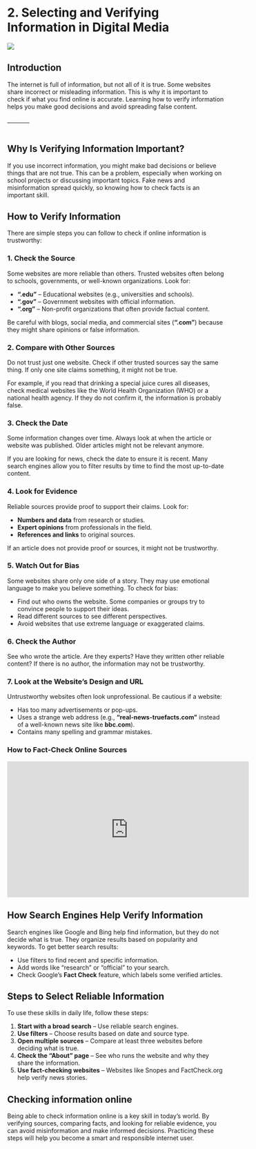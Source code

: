 # 2. Selecting and Verifying Information in Digital Media

<img src="images/verification.jpg" class="header">

## Introduction

The internet is full of information, but not all of it is true. Some websites share incorrect or misleading information. This is why it is important to check if what you find online is accurate. Learning how to verify information helps you make good decisions and avoid spreading false content.

<div class="glightbox">
  <a href="slides/unit3-2/Diapositiva1.jpeg" class="glightbox">
    <img src="slides/unit3-2/Diapositiva1.jpeg" alt="" />
  </a>
    <a href="slides/unit3-2/Diapositiva2.jpeg" class="glightbox hidden">
    <img src="slides/unit3-2/Diapositiva2.jpeg" alt="" />
  </a>
  </a>
  <a href="slides/unit3-2/Diapositiva3.jpeg" class="glightbox hidden">
    <img src="slides/unit3-2/Diapositiva3.jpeg" alt="" />
  </a>
  <a href="slides/unit3-2/Diapositiva4.jpeg" class="glightbox hidden">
    <img src="slides/unit3-2/Diapositiva4.jpeg" alt="" />
  </a>
  <a href="slides/unit3-2/Diapositiva5.jpeg" class="glightbox hidden">
    <img src="slides/unit3-2/Diapositiva5.jpeg" alt="" />
  </a>
  <a href="slides/unit3-2/Diapositiva6.jpeg" class="glightbox hidden">
    <img src="slides/unit3-2/Diapositiva6.jpeg" alt="" />
  </a>
  <a href="slides/unit3-2/Diapositiva7.jpeg" class="glightbox hidden">
    <img src="slides/unit3-2/Diapositiva7.jpeg" alt="" />
  </a>
  <a href="slides/unit3-2/Diapositiva8.jpeg" class="glightbox hidden">
    <img src="slides/unit3-2/Diapositiva8.jpeg" alt="" />
  </a>
  <a href="slides/unit3-2/Diapositiva9.jpeg" class="glightbox hidden">
    <img src="slides/unit3-2/Diapositiva9.jpeg" alt="" />
  </a>
  <a href="slides/unit3-2/Diapositiva10.jpeg" class="glightbox hidden">
    <img src="slides/unit3-2/Diapositiva10.jpeg" alt="" />
  </a>
    <a href="slides/unit3-2/Diapositiva11.jpeg" class="glightbox hidden">
    <img src="slides/unit3-2/Diapositiva11.jpeg" alt="" />
  </a>
    <a href="slides/unit3-2/Diapositiva12.jpeg" class="glightbox hidden">
    <img src="slides/unit3-2/Diapositiva12.jpeg" alt="" />
  </a>
    <a href="slides/unit3-2/Diapositiva13.jpeg" class="glightbox hidden">
    <img src="slides/unit3-2/Diapositiva13.jpeg" alt="" />
  </a>
    <a href="slides/unit3-2/Diapositiva14.jpeg" class="glightbox hidden">
    <img src="slides/unit3-2/Diapositiva14.jpeg" alt="" />
  </a>
</div>

<br/>

## Why Is Verifying Information Important?

If you use incorrect information, you might make bad decisions or believe things that are not true. This can be a problem, especially when working on school projects or discussing important topics. Fake news and misinformation spread quickly, so knowing how to check facts is an important skill.

## How to Verify Information

There are simple steps you can follow to check if online information is trustworthy:

### 1. **Check the Source**

Some websites are more reliable than others. Trusted websites often belong to schools, governments, or well-known organizations. Look for:

- **“.edu”** – Educational websites (e.g., universities and schools).
- **“.gov”** – Government websites with official information.
- **“.org”** – Non-profit organizations that often provide factual content.

Be careful with blogs, social media, and commercial sites (**“.com”**) because they might share opinions or false information.

### 2. **Compare with Other Sources**

Do not trust just one website. Check if other trusted sources say the same thing. If only one site claims something, it might not be true.

For example, if you read that drinking a special juice cures all diseases, check medical websites like the World Health Organization (WHO) or a national health agency. If they do not confirm it, the information is probably false.

### 3. **Check the Date**

Some information changes over time. Always look at when the article or website was published. Older articles might not be relevant anymore.

If you are looking for news, check the date to ensure it is recent. Many search engines allow you to filter results by time to find the most up-to-date content.

### 4. **Look for Evidence**

Reliable sources provide proof to support their claims. Look for:

- **Numbers and data** from research or studies.
- **Expert opinions** from professionals in the field.
- **References and links** to original sources.

If an article does not provide proof or sources, it might not be trustworthy.

### 5. **Watch Out for Bias**
Some websites share only one side of a story. They may use emotional language to make you believe something. To check for bias:

- Find out who owns the website. Some companies or groups try to convince people to support their ideas.
- Read different sources to see different perspectives.
- Avoid websites that use extreme language or exaggerated claims.

### 6. **Check the Author**

See who wrote the article. Are they experts? Have they written other reliable content? If there is no author, the information may not be trustworthy.

### 7. **Look at the Website’s Design and URL**

Untrustworthy websites often look unprofessional. Be cautious if a website:

- Has too many advertisements or pop-ups.
- Uses a strange web address (e.g., **“real-news-truefacts.com”** instead of a well-known news site like **bbc.com**).
- Contains many spelling and grammar mistakes.

### How to Fact-Check Online Sources

<iframe width="560" height="315" src="https://www.youtube.com/embed/Kim9ujIU874?si=Cz0MP6Yon-X7bPsZ" title="YouTube video player" frameborder="0" allow="accelerometer; autoplay; clipboard-write; encrypted-media; gyroscope; picture-in-picture; web-share" referrerpolicy="strict-origin-when-cross-origin" allowfullscreen></iframe>

<br/>

## How Search Engines Help Verify Information

Search engines like Google and Bing help find information, but they do not decide what is true. They organize results based on popularity and keywords. To get better search results:

- Use filters to find recent and specific information.
- Add words like “research” or “official” to your search.
- Check Google’s **Fact Check** feature, which labels some verified articles.

## Steps to Select Reliable Information

To use these skills in daily life, follow these steps:

1. **Start with a broad search** – Use reliable search engines.
2. **Use filters** – Choose results based on date and source type.
3. **Open multiple sources** – Compare at least three websites before deciding what is true.
4. **Check the “About” page** – See who runs the website and why they share the information.
5. **Use fact-checking websites** – Websites like Snopes and FactCheck.org help verify news stories.

## Checking information online

Being able to check information online is a key skill in today’s world. By verifying sources, comparing facts, and looking for reliable evidence, you can avoid misinformation and make informed decisions. Practicing these steps will help you become a smart and responsible internet user.

